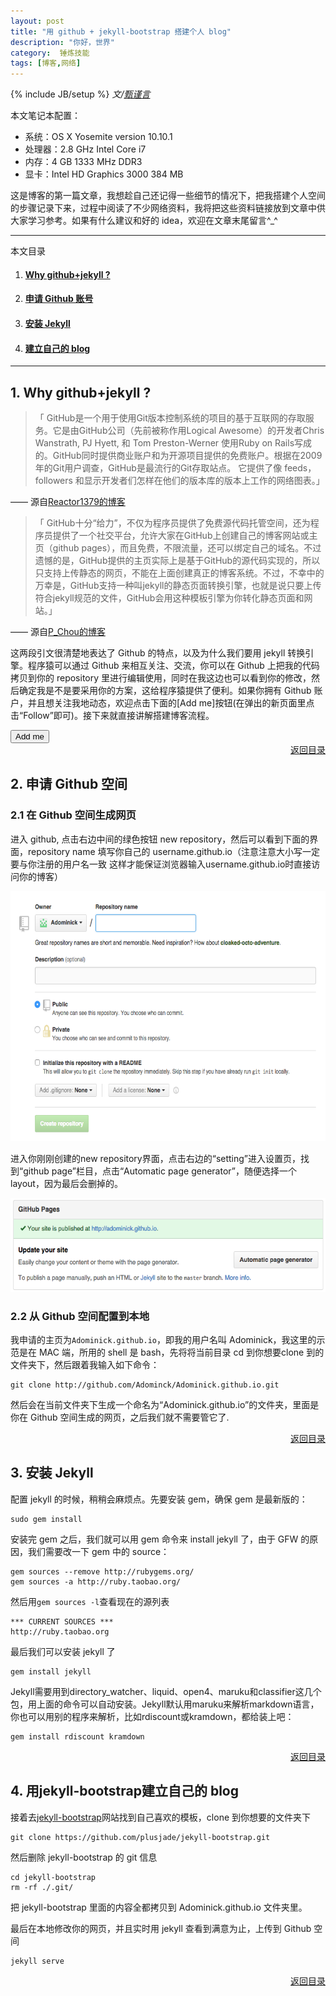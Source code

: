 ```yaml
---
layout: post
title: "用 github + jekyll-bootstrap 搭建个人 blog"
description: "你好，世界"
category:  锤炼技能 
tags: [博客,网络]
---
```

{% include JB/setup %}
_文/[甄谨言]({{site.url}}/zcontact.html)_

本文笔记本配置：

- 系统：OS X Yosemite version 10.10.1
- 处理器：2.8 GHz Intel Core i7
- 内存：4 GB 1333 MHz DDR3
- 显卡：Intel HD Graphics 3000 384 MB

 这是博客的第一篇文章，我想趁自己还记得一些细节的情况下，把我搭建个人空间的步骤记录下来，过程中阅读了不少网络资料，我将把这些<!-- more -->资料链接放到文章中供大家学习参考。如果有什么建议和好的 idea，欢迎在文章末尾留言^_^
 
 
 <a name="t"></a>
 
----------    
 本文目录    
 
1. #### <a href="#t1"> Why github+jekyll ?</a>
2. #### <a href="#t2"> 申请 Github 账号</a>   
3. #### <a href="#t3"> 安装 Jekyll</a>    
4. #### <a href="#t4"> 建立自己的 blog</a>    

----------    

## <a name="t1"></a>1. Why github+jekyll ?

> 「 GitHub是一个用于使用Git版本控制系统的项目的基于互联网的存取服务。它是由GitHub公司（先前被称作用Logical Awesome）的开发者Chris Wanstrath, PJ Hyett, 和 Tom Preston-Werner 使用Ruby on Rails写成的。GitHub同时提供商业账户和为开源项目提供的免费账户。根据在2009年的Git用户调查，GitHub是最流行的Git存取站点。
它提供了像 feeds，followers 和显示开发者们怎样在他们的版本库的版本上工作的网络图表。」

—— 源自[Reactor1379的博客](http://blog.csdn.net)

> 「 GitHub十分“给力”，不仅为程序员提供了免费源代码托管空间，还为程序员提供了一个社交平台，允许大家在GitHub上创建自己的博客网站或主页（github pages），而且免费，不限流量，还可以绑定自己的域名。不过遗憾的是，GitHub提供的主页实际上是基于GitHub的源代码实现的，所以只支持上传静态的网页，不能在上面创建真正的博客系统。不过，不幸中的万幸是，GitHub支持一种叫jekyll的静态页面转换引擎，也就是说只要上传符合jekyll规范的文件，GitHub会用这种模板引擎为你转化静态页面和网站。」

—— 源自[P_Chou的博客](http://www.pchou.info)

这两段引文很清楚地表达了 Github 的特点，以及为什么我们要用 jekyll 转换引擎。程序猿可以通过 Github 来相互关注、交流，你可以在 Github 上把我的代码拷贝到你的 repository 里进行编辑使用，同时在我这边也可以看到你的修改，然后确定我是不是要采用你的方案，这给程序猿提供了便利。如果你拥有 Github 账户，并且想关注我地动态，欢迎点击下面的[Add me]按钮(在弹出的新页面里点击“Follow”即可)。接下来就直接讲解搭建博客流程。

<form action="https://github.com/Adominick" align="left" target="_blank">
    <input class="btn" type="submit" value="Add me">
</form>

<div align="right"><a href="#t">返回目录</a></div>

## <a name="t2"></a>2. 申请 Github 空间  

### 2.1 在 Github 空间生成网页

进入 github, 点击右边中间的绿色按钮 new repository，然后可以看到下面的界面，repository name 填写你自己的 username.github.io（注意注意大小写一定要与你注册的用户名一致 这样才能保证浏览器输入username.github.io时直接访问你的博客）

<img src="/images/githubjekyll.png" height="400" width="600" />

进入你刚刚创建的new repository界面，点击右边的“setting”进入设置页，找到“github page”栏目，点击“Automatic page generator”，随便选择一个 layout，因为最后会删掉的。

<img src="/images/githubpage.png" height="150" width="600" />

### 2.2 从 Github 空间配置到本地

我申请的主页为`Adominick.github.io`，即我的用户名叫 Adominick，我这里的示范是在 MAC 端，所用的 shell 是 bash，先将将当前目录 cd 到你想要clone 到的文件夹下，然后跟着我输入如下命令：

    git clone http://github.com/Adominck/Adominick.github.io.git

然后会在当前文件夹下生成一个命名为“Adominick.github.io”的文件夹，里面是你在 Github 空间生成的网页，之后我们就不需要管它了.

<div align="right"><a href="#t">返回目录</a></div>

## <a name="t3"></a>3. 安装 Jekyll 

配置 jekyll 的时候，稍稍会麻烦点。先要安装 gem，确保 gem 是最新版的：

    sudo gem install

安装完 gem 之后，我们就可以用 gem 命令来 install jekyll 了，由于 GFW 的原因，我们需要改一下 gem 中的 source：

    gem sources --remove http://rubygems.org/
    gem sources -a http://ruby.taobao.org/
    
然后用`gem sources -l`查看现在的源列表

	*** CURRENT SOURCES ***
	http://ruby.taobao.org

最后我们可以安装 jekyll 了

	gem install jekyll

Jekyll需要用到directory_watcher、liquid、open4、maruku和classifier这几个包，用上面的命令可以自动安装。Jekyll默认用maruku来解析markdown语言，你也可以用别的程序来解析，比如rdiscount或kramdown，都给装上吧：

	gem install rdiscount kramdown

<div align="right"><a href="#t">返回目录</a></div>

## <a name="t4"></a>4. 用jekyll-bootstrap建立自己的 blog 

接着去[jekyll-bootstrap](http://jekyllbootstrap.com/)网站找到自己喜欢的模板，clone 到你想要的文件夹下

	git clone https://github.com/plusjade/jekyll-bootstrap.git

然后删除 jekyll-bootstrap 的 git 信息

	cd jekyll-bootstrap
	rm -rf ./.git/

把 jekyll-bootstrap 里面的内容全都拷贝到 Adominick.github.io 文件夹里。

最后在本地修改你的网页，并且实时用 jekyll 查看到满意为止，上传到 Github 空间

	jekyll serve

<div align="right"><a href="#t">返回目录</a></div>
